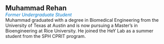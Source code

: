 **<span style="font-size: 1.5em;">Muhammad Rehan</span>**  
<span style="color: #007acc;"><i>Former Undergraduate Student</i></span>  
Muhammad graduated with a degree in Biomedical Engineering from the University of Texas at Austin and is now pursuing a Master’s in Bioengineering at Rice University. He joined the HeY Lab as a summer student from the SPH CPRIT program.
